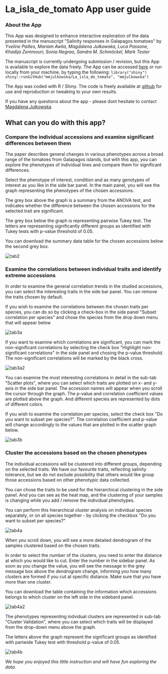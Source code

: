 # La_isla_de_tomato App user guide

### About the App
This App was designed to enhance interactive exploration of the data presented in the manuscript "Salinity responses in Galapagos tomatoes" by _Yveline Pailles, Mariam Awlia, Magdalena Julkowska, Luca Passone, Khadija Zemmouri, Sonia Negrao, Sandra M. Schmöckel, Mark Tester_

The manuscript is currently undergoing submission / revision, but this App is available to explore the data freely. The App can be accessed [here](https://mmjulkowska.shinyapps.io/La_isla_de_tomato/) or run locally from your machine, by typing the following:
`library("shiny")`
`shiny::runGitHub("mmjulkowska/La_isla_de_tomato", "mmjulkowska")`

The App was coded with R / Shiny. The code is freely available at [github](https://github.com/mmjulkowska/La_isla_de_tomato) for use and reproduction or tweaking to your own results.

If you have any questions about the app - please dont hesitate to contact [Magdalena Julkowska](https://github.com/mmjulkowska?tab=repositories)

## What can you do with this app?

### Compare the individual accessions and examine significant differences between them

The paper describes general changes in various phenotypes across a broad range of the tomatoes from Galapagos islands, but with this app, you can explore the phenotypes of individual lines and compare them for significant differences. 

Select the phenotype of interest, condition and as many genotypes of interest as you like in the side bar panel. In the main panel, you will see the graph representing the phenotypes of the chosen accessions. 

The grey box above the graph is a summary from the ANOVA test, and indicates whether the difference between the chosen accessions for the selected trait are significant. 

The grey box below the graph is representing pairwise Tukey test. The letters are representing significantly different groups as identified with Tukey tests with p-value threshold of 0.05. 

You can download the summary data table for the chosen accessions below the second grey box. 

![tab2](https://user-images.githubusercontent.com/14832460/34079981-9b25bd44-e348-11e7-84f3-b1a77120bf29.png)

### Examine the correlations between individual traits and identify extreme accessions

In order to examine the general correlation trends in the studied accessions, you can select the interesting traits in the side bar panel. You can remove the traits chosen by default. 

If you wish to examine the correlations between the chosen traits per species, you can do so by clicking a check-box in the side panel "Subset correlation per species" and chose the species from the drop down menu that will appear below

![tab3a](https://user-images.githubusercontent.com/14832460/34079982-9b45e790-e348-11e7-97f9-70d3855bd5f8.png)

If you want to examine which correlations are significant, you can mark the non-significant correlations by selecting the check box "Highlight non-significant correlations" in the side panel and chosing the p-value threshold. The non-significant correlations will be marked by the black cross.

![tab3a2](https://user-images.githubusercontent.com/14832460/34079983-9b66546c-e348-11e7-9c07-aa3ea31ee08a.png)

You can examine the most interesting correlations in detail in the sub-tab "Scatter plots", where you can select which traits are plotted on x- and y-axis in the side bar panel. The accession names will appear when you scroll the cursor through the graph. The p-value and correlation coefficient values are plotted above the graph. And different species are represented by dots of different colors. 

If you wish to examine the correlation per species, select the check box "Do you want to subset per species?". The correlation coefficient and p-value will change accordingly to the values that are plotted in the scatter graph below. 

![tab3b](https://user-images.githubusercontent.com/14832460/34079984-9b8e203c-e348-11e7-906a-3ba8542e8cab.png)

### Cluster the accessions based on the chosen phenotypes

The individual accessions will be clustered into different groups, depending on the selected traits. We have our favourite traits, reflecting salinity tolerance, but we do not exclude possibility that others would like group those accessions based on other phenotypic data collected.

You can chose the traits to be used for the hierarchical clustering in the side panel. And you can see as the heat map, and the clustering of your samples is changing while you add / remove the individual phenotypes. 

You can perform this hierarchical cluster analysis on individual species separately, or on all species together - by clicking the checkbox "Do you want to subset per species?"

![tab4a](https://user-images.githubusercontent.com/14832460/38990790-4755b3c0-43e4-11e8-8c5e-91a1aed7e559.png)

When you scroll down, you will see a more detailed dendrogram of the samples clustered based on the chosen traits. 

In order to select the number of the clusters, you need to enter the distance at which you would like to cut. Enter the number in the sidebar panel. As soon as you change the value, you will see the message in the grey message box above the dendrogram change, informing you how many clusters are formed if you cut at specific distance. Make sure that you have more than one cluster. 

You can download the table containing the information which accessions belongs to which cluster on the left side in the sidebard panel.

![tab4a2](https://user-images.githubusercontent.com/14832460/38990791-47acc296-43e4-11e8-8ed4-d6aa50b92c1f.png)

The phenotypes representing indvidual clusters are represented in sub-tab "Cluster Validation", where you can select which traits will be displayed from the drop-down menu above the graph.

The letters above the graph represent the significant groups as identified with pariwide Tukey test with threshold p-value of 0.05.

![tab4b](https://user-images.githubusercontent.com/14832460/38990792-47d0dafa-43e4-11e8-95c5-cb8e6bf2b5c7.png)

_We hope you enjoyed this little instruction and will have fun exploring the data._
